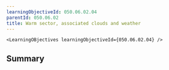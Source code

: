 ```yaml
---
learningObjectiveId: 050.06.02.04
parentId: 050.06.02
title: Warm sector, associated clouds and weather
---
```


```tsx eval
<LearningOBjectives learningObjectiveId={050.06.02.04} />
```

## Summary
